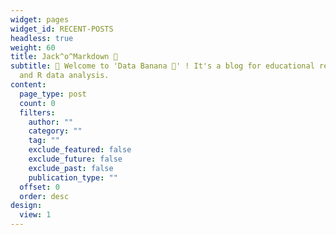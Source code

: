 ```yaml
---
widget: pages
widget_id: RECENT-POSTS
headless: true
weight: 60
title: Jack^o^Markdown 🎃
subtitle: 👋 Welcome to 'Data Banana 🍌' ! It's a blog for educational research
  and R data analysis.
content:
  page_type: post
  count: 0
  filters:
    author: ""
    category: ""
    tag: ""
    exclude_featured: false
    exclude_future: false
    exclude_past: false
    publication_type: ""
  offset: 0
  order: desc
design:
  view: 1
---
```

